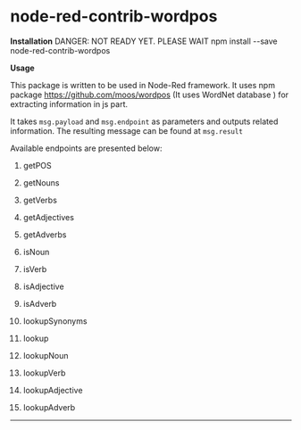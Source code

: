 node-red-contrib-wordpos
===================

**Installation**
DANGER: NOT READY YET. PLEASE WAIT
npm install --save node-red-contrib-wordpos

**Usage**

This package is written to be used in Node-Red framework. It uses npm package https://github.com/moos/wordpos (It uses WordNet database ) for extracting information in js part.

It takes <code>msg.payload</code> and <code>msg.endpoint</code> as parameters and outputs related information.
The resulting message can be found at <code>msg.result</code> 

 Available endpoints are presented below: 
 
 1. getPOS
 
 2. getNouns
 
 3. getVerbs
 
 4. getAdjectives
 
 5. getAdverbs
 
 6. isNoun
 
 7. isVerb
 
 8. isAdjective
 9. isAdverb
 10. lookupSynonyms
 11. lookup
 12. lookupNoun
 13. lookupVerb
 14. lookupAdjective
 15. lookupAdverb

----------
